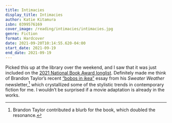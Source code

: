 ```yaml
---
title: Intimacies
display_title: Intimacies
author: Katie Kitamura
isbn: 0399576169
cover_image: /reading/intimacies/intimacies.jpg
genre: Fiction
format: Hardcover
date: 2021-09-20T10:14:55.620-04:00
start_date: 2021-09-19
end_date: 2021-09-19
---
```


Picked this up at the library over the weekend, and I saw that it was just included on the [2021 National Book Award longlist](https://www.nytimes.com/2021/09/17/books/national-book-awards-2021-longlist.html?action=click&module=Well&pgtype=Homepage&section=Books). Definitely made me think of Brandon Taylor’s recent [“bobos in ikea”](https://blgtylr.substack.com/p/bobos-in-ikea) essay from his *Sweater Weather* newsletter,[^1] which crystallized some of the stylistic trends in contemporary fiction for me. I wouldn’t be surprised if a movie adaptation is already in the works.

[^1]: Brandon Taylor contributed a blurb for the book, which doubled the resonance.